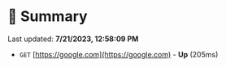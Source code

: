 # 📖 Summary
Last updated: **7/21/2023, 12:58:09 PM**

- `GET` [https://google.com](https://google.com) - **Up** (205ms)
